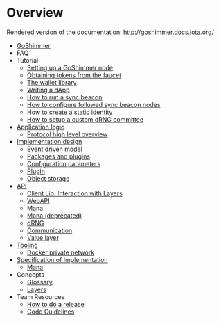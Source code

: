 # Overview

Rendered version of the documentation: http://goshimmer.docs.iota.org/

- [GoShimmer](./goshimmer.md)
- [FAQ](./faq.md)
- Tutorial
  - [Setting up a GoShimmer node](./tutorials/setup.md)
  - [Obtaining tokens from the faucet](./tutorials/request_funds.md)
  - [The wallet library](./tutorials/wallet.md)
  - [Writing a dApp](./tutorials/dApp.md)
  - [How to run a sync beacon](./tutorials/syncbeacon.md)
  - [How to configure followed sync beacon nodes](./tutorials/)
  - [How to create a static identity](./tutorials/static_identity.md)
  - [How to setup a custom dRNG committee](./tutorials/custom_dRNG.md)
- [Application logic](./application_logic.md)
  - [Protocol high level overview](./application_logic/protocol.md)
- [Implementation design](./implementation_design.md)
  - [Event driven model](./implementation_design/event_driven_model.md)
  - [Packages and plugins](./implementation_design/packages_plugins.md)
  - [Configuration parameters](./implementation_design/configuration_parameters.md)
  - [Plugin](./implementation_design/plugin.md)
  - [Object storage](./implementation_design/object_storage.md)
- [API](./apis/api.md)
  - [Client Lib: Interaction with Layers](./apis/clientLib.md)
  - [WebAPI](./apis/webAPI_clientLib.md)
  - [Mana](./apis/mana.md)
  - [Mana (deprecated)](./apis/mana_old.md)
  - [dRNG](./apis/dRNG.md)
  - [Communication](./apis/communication.md)
  - [Value layer](./apis/value.md)
- [Tooling](./tooling.md)
  - [Docker private network](./tooling/docker_private_network.md)
- [Specification of Implementation](./specification.md)
  - [Mana](./specification/001-mana.md)
- Concepts
  - [Glossary](./concepts/glossary.md)
  - [Layers](./concepts/layers.md)
- Team Resources
  - [How to do a release](teamresources/release.md)
  - [Code Guidelines](./teamresources/guidelines.md)  

